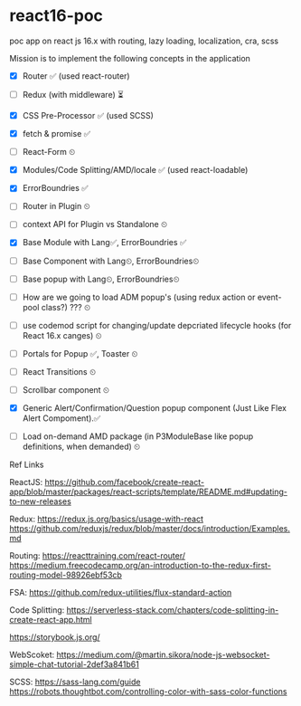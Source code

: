 # react16-poc
poc app on react js 16.x with routing, lazy loading, localization, cra, scss

Mission is to implement the following concepts in the application


- [x] Router ✅ (used react-router)
- [ ] Redux (with middleware) ⏳ 
- [x] CSS Pre-Processor ✅ (used SCSS)
- [x] fetch & promise ✅
- [ ] React-Form ⏲
- [x] Modules/Code Splitting/AMD/locale ✅ (used react-loadable)
- [x] ErrorBoundries ✅
- [ ] Router in Plugin ⏲
- [ ] context API for Plugin vs Standalone ⏲
- [x] Base Module with Lang✅, ErrorBoundries ✅
- [ ] Base Component with Lang⏲, ErrorBoundries⏲
- [ ] Base popup with Lang⏲, ErrorBoundries⏲
- [ ] How are we going to load ADM popup's (using redux action or event-pool class?) ??? ⏲
- [ ] use codemod script for changing/update depcriated lifecycle hooks (for React 16.x canges) ⏲
- [ ] Portals for Popup ✅, Toaster ⏲
- [ ] React Transitions ⏲
- [ ] Scrollbar component ⏲
- [x] Generic Alert/Confirmation/Question popup component (Just Like Flex Alert Compoment).✅ 
- [ ] Load on-demand AMD package (in P3ModuleBase like popup definitions, when demanded) ⏲


Ref Links

ReactJS:
https://github.com/facebook/create-react-app/blob/master/packages/react-scripts/template/README.md#updating-to-new-releases

Redux:
https://redux.js.org/basics/usage-with-react
https://github.com/reduxjs/redux/blob/master/docs/introduction/Examples.md

Routing:
https://reacttraining.com/react-router/
https://medium.freecodecamp.org/an-introduction-to-the-redux-first-routing-model-98926ebf53cb


FSA: https://github.com/redux-utilities/flux-standard-action

Code Splitting:
https://serverless-stack.com/chapters/code-splitting-in-create-react-app.html

https://storybook.js.org/

WebScoket: https://medium.com/@martin.sikora/node-js-websocket-simple-chat-tutorial-2def3a841b61

SCSS: 
https://sass-lang.com/guide
https://robots.thoughtbot.com/controlling-color-with-sass-color-functions